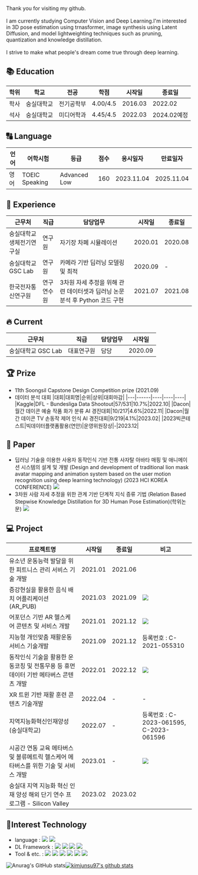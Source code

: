 <br>Thank you for visiting my github.</br>
<br>I am currently studying Computer Vision and Deep Learning.I'm interested in 3D pose estimation using trnasformer, image synthesis using Latent Diffusion, and model lightweighting techniques such as pruning, quantization and knowledge distillation.</br>
<br>I strive to make what people's dream come true through deep learning.</br>

## 📚 Education
|학위|학교|전공|학점|시작일|종료일|
|---|------|----|---|----|----|
|학사|숭실대학교|전기공학부|4.00/4.5|2016.03|2022.02|
|석사|숭실대학교|미디어학과|4.45/4.5|2022.03|2024.02예정|

## 🔠 Language
|언어|어학시험|등급|점수|응시일자|만료일자|
|---|---|---|---|----|----|
|영어|TOEIC Speaking|Advanced Low|160|2023.11.04|2025.11.04|
## 📝 Experience
|근무처|직급|담당업무|시작일|종료일| 
|---|------|----|----|----|
|숭실대학교 생체전기연구실|연구원|자기장 차폐 시뮬레이션|2020.01|2020.08|
|숭실대학교 GSC Lab|연구원|카메라 기반 딥러닝 모델링 및 최적|2020.09|-| <a href="http://gsclab.kr"><img src="https://img.shields.io/badge/GSCLab-556472?style=flat-square&logo=NintendoGameCube&logoColor=white"/></a>
|한국전자통신연구원|연구연수원|3차원 자세 추정을 위해 관련 데이터셋과 딥러닝 논문 분석 후  Python 코드 구현|2021.07|2021.08| 

## 🔥 Current
|근무처|직급|담당업무|시작일|
|---|------|----|----|
|숭실대학교 GSC Lab|대표연구원|담당|2020.09|

## 🏆 Prize
- 11th Soongsil Capstone Design Competition prize (2021.09)
- 데이터 분석 대회
  |대회|대회명|순위|상위|대회마감|
  |---|------|----|----|----|
  |Kaggle|DFL - Bundesliga Data Shootout|57/531|10.7%|2022.10|
  |Dacon|월간 데이콘 예술 작품 화가 분류 AI 경진대회|10/217|4.6%|2022.11|
  |Dacon|월간 데이콘 TV 손동작 제어 인식 AI 경진대회|9/219|4.1%|2023.02|
  |2023빅콘테스트|빅데이터플랫폼활용(연안)|운영위원장상|-|2023.12|
## 📓 Paper
- 딥러닝 기술을 이용한 사용자 동작인식 기반 전통 사자탈 아바타 매핑 및 애니메이션 시스템의 설계 및 개발
  (Design and development of traditional lion mask avatar mapping and animation system based on the user motion recognition using deep learning technology) (2023 HCI KOREA CONFERENCE)
  <a href="https://www.dbpia.co.kr/journal/articleDetail?nodeId=NODE11229614"><img src="https://img.shields.io/badge/Link-556472?style=flat-square&logo=Linkfire&logoColor=white"/></a> 
- 3차원 사람 자세 추정을 위한 관계 기반 단계적 지식 증류 기법
  (Relation Based Stepwise Knowledge Distillation for 3D Human Pose Estimation)(학위논문)
  <a href="https://www.riss.kr/search/detail/DetailView.do?p_mat_type=be54d9b8bc7cdb09&control_no=491e73f209c87516ffe0bdc3ef48d419&keyword=3%EC%B0%A8%EC%9B%90%20%EC%82%AC%EB%9E%8C%20%EC%9E%90%EC%84%B8%20%EC%B6%94%EC%A0%95%EC%9D%84%20%EC%9C%84%ED%95%9C%20%EA%B4%80%EA%B3%84%20%EA%B8%B0%EB%B0%98%20%EB%8B%A8%EA%B3%84%EC%A0%81%20%EC%A7%80%EC%8B%9D%20%EC%A6%9D%EB%A5%98%20%EA%B8%B0%EB%B2%95"><img src="https://img.shields.io/badge/Link-556472?style=flat-square&logo=Linkfire&logoColor=white"/></a> 

  
## 💻 Project
|프로젝트명|시작일|종료일|비고|
|---|------|----|---|
|유소년 운동능력 발달을 위한 피트니스 관리 서비스 기술 개발|2021.01|2021.06|
|증강현실을 활용한 음식 배치 어플리케이션 (AR_PUB)|2021.03|2021.09|<a href="https://www.youtube.com/watch?v=oaoSw2BxXfQ"><img src="https://img.shields.io/badge/Link-556472?style=flat-square&logo=Linkfire&logoColor=white"/></a>|
|어포던스 기반 AR 헬스케어 콘텐츠 및 서비스 개발|2021.01|2021.12| <a href="https://www.youtube.com/watch?v=TKnRmTAuJvA"><img src="https://img.shields.io/badge/Link-556472?style=flat-square&logo=Linkfire&logoColor=white"/></a>|
|지능형 개인맞춤 재활운동 서비스 기술개발|2021.09|2021.12|등록번호 : C-2021-055310|
|동작인식 기술을 활용한 운동코칭 및 전통무용 등 휴먼 데이터 기반 메타버스 콘텐츠 개발|2022.01|2022.12| <a href="https://www.youtube.com/watch?v=mf_9cJBOrKo&list=PLPcppWRsdoY2hGQQMM4IRvblQazTw-7IH&index=20"><img src="https://img.shields.io/badge/Link-556472?style=flat-square&logo=Linkfire&logoColor=white"/></a>|
|XR 트윈 기반 재활 훈련 콘텐츠 기술개발|2022.04|-|-|
|지역지능화혁신인재양성(숭실대학교)|2022.07|-|등록번호 : C-2023-061595, C-2023-061596|
|시공간 연동 교육 메타버스 및 볼류메트릭 헬스케어 메타버스를 위한 기술 및 서비스 개발|2023.01|-|  <a href="https://www.youtube.com/watch?v=o19jY0rnoRc&list=PLPcppWRsdoY2hGQQMM4IRvblQazTw-7IH&index=8"><img src="https://img.shields.io/badge/Link-556472?style=flat-square&logo=Linkfire&logoColor=white"/></a>|
|숭실대 지역 지능화 혁신 인재 양성 해외 단기 연수 프로그램 - Silicon Valley|2023.02|2023.02||

## 🔨Interest Technology
- language : 
<img src="https://img.shields.io/badge/Python-556472?style=flat-square&logo=Python&logoColor=white"/></a>
<img src="https://img.shields.io/badge/CSharp-556472?style=flat-square&logo=CSharp&logoColor=white"/></a>
- DL Framework : 
<img src="https://img.shields.io/badge/Pytorch-556472?style=flat-square&logo=PyTorch&logoColor=white"/></a>
<img src="https://img.shields.io/badge/TensorFlow-556472?style=flat-square&logo=TensorFlow&logoColor=white"/></a>
<img src="https://img.shields.io/badge/Keras-556472?style=flat-square&logo=Keras&logoColor=white"/></a>
<img src="https://img.shields.io/badge/Scikit-Learn-556472?style=flat-square&logo=scikitLearn&logoColor=white"/></a>
- Tool & etc. :
<img src="https://img.shields.io/badge/Unity-556472?style=flat-square&logo=Unity&logoColor=white"/></a>
<img src="https://img.shields.io/badge/Linux-556472?style=flat-square&logo=Linux&logoColor=white"/></a>
<img src="https://img.shields.io/badge/Cuda-556472?style=flat-square&logo=NVIDIA&logoColor=white"/></a>
<img src="https://img.shields.io/badge/GitHub-556472?style=flat-square&logo=GitHub&logoColor=white"/></a>
<img src="https://img.shields.io/badge/Slack-556472?style=flat-square&logo=Slack&logoColor=white"/></a>
<img src="https://img.shields.io/badge/Velog-556472?style=flat-square&logo=Velog&logoColor=white"/></a>

![Anurag's GitHub stats](https://github-readme-stats.vercel.app/api?username=kimjunsu97&show_icons=true&theme=dark)[![kimjunsu97's github stats](https://github-readme-stats.vercel.app/api/top-langs/?username=kimjunsu97&show_icons=true&hide_border=true&layout=compact&theme=dark)](https://github.com/kimjunsu97)

<!--
**kimjunsu97/kimjunsu97** is a ✨ _special_ ✨ repository because its `README.md` (this file) appears on your GitHub profile.

Here are some ideas to get you started:
- 123
- 🔭 I’m currently working on ...
  - 숭실대학교 Graphics & Smart Convergence Lab 연구생
- 🌱 I’m currently learning ...
- 👯 I’m looking to collaborate on ...
- 🤔 I’m looking for help with ...
- 💬 Ask me about ...
- 📫 How to reach me: ...
- 😄 Pronouns: ...
- ⚡ Fun fact: ...
-->
